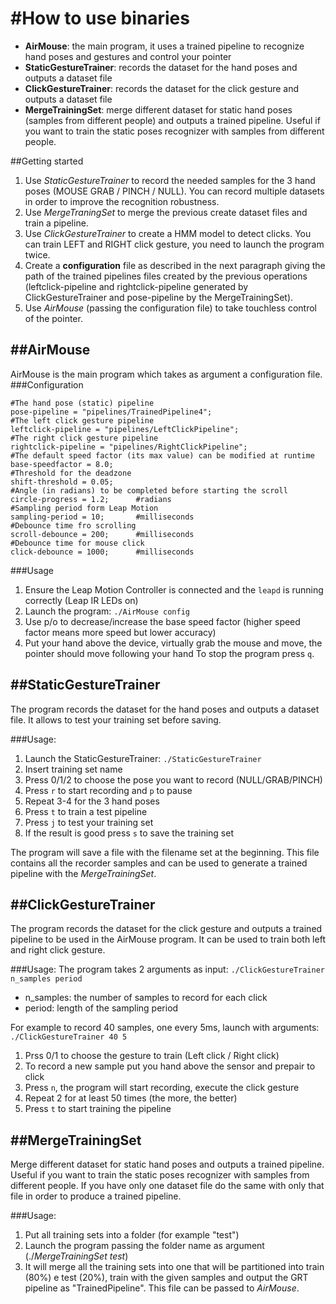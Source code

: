 #How to use binaries
=======
 
* **AirMouse**: the main program, it uses a trained pipeline to recognize hand poses and gestures and control your pointer
* **StaticGestureTrainer**: records the dataset for the hand poses and outputs a dataset file
* **ClickGestureTrainer**: records the dataset for the click gesture and outputs a dataset file
* **MergeTrainingSet**: merge different dataset for static hand poses (samples from different people) and outputs a trained pipeline. Useful if you want to train the static poses recognizer with samples from different people.

##Getting started
1. Use *StaticGestureTrainer* to record the needed samples for the 3 hand poses (MOUSE GRAB / PINCH / NULL). You can record multiple datasets in order to improve the recognition robustness.
2. Use *MergeTraningSet* to merge the previous create dataset files and train a pipeline.
3. Use *ClickGestureTrainer* to create a HMM model to detect clicks. You can train LEFT and RIGHT click gesture, you need to launch the program twice.
4. Create a **configuration** file as described in the next paragraph giving the path of the trained pipelines files created by the previous operations (leftclick-pipeline and rightclick-pipeline generated by ClickGestureTrainer and pose-pipeline by the MergeTrainingSet).
5. Use *AirMouse* (passing the configuration file) to take touchless control of the pointer.

##AirMouse
--------
AirMouse is the main program which takes as argument a configuration file.
###Configuration
```
#The hand pose (static) pipeline
pose-pipeline = "pipelines/TrainedPipeline4";
#The left click gesture pipeline
leftclick-pipeline = "pipelines/LeftClickPipeline";
#The right click gesture pipeline
rightclick-pipeline = "pipelines/RightClickPipeline";
#The default speed factor (its max value) can be modified at runtime
base-speedfactor = 8.0;
#Threshold for the deadzone
shift-threshold = 0.05;
#Angle (in radians) to be completed before starting the scroll
circle-progress = 1.2;		#radians
#Sampling period form Leap Motion
sampling-period = 10;		#milliseconds
#Debounce time fro scrolling
scroll-debounce = 200; 		#milliseconds
#Debounce time for mouse click
click-debounce = 1000;		#milliseconds
```

###Usage
1. Ensure the Leap Motion Controller is connected and the `leapd` is running correctly (Leap IR LEDs on)
2. Launch the program: `./AirMouse config`
3. Use p/o to decrease/increase the base speed factor (higher speed factor means more speed but lower accuracy)
4. Put your hand above the device, virtually grab the mouse and move, the pointer should move following your hand
To stop the program press `q`.

##StaticGestureTrainer
--------
The program records the dataset for the hand poses and outputs a dataset file.
It allows to test your training set before saving.

###Usage:
1. Launch the StaticGestureTrainer: `./StaticGestureTrainer`
2. Insert training set name
3. Press 0/1/2 to choose the pose you want to record (NULL/GRAB/PINCH)
4. Press `r` to start recording and `p` to pause 
5. Repeat 3-4 for the 3 hand poses
6. Press `t` to train a test pipeline
7. Press `j` to test your training set
8. If the result is good press `s` to save the training set  

The program will save a file with the filename set at the beginning. This file contains all the recorder samples and can be used to generate a trained pipeline with the *MergeTrainingSet*.

##ClickGestureTrainer
--------
The program records the dataset for the click gesture and outputs a trained pipeline to be used in the AirMouse program.
It can be used to train both left and right click gesture.

###Usage:
The program takes 2 arguments as input: `./ClickGestureTrainer n_samples period`
* n_samples: the number of samples to record for each click
* period: length of the sampling period

For example to record 40 samples, one every 5ms, launch with arguments: `./ClickGestureTrainer 40 5`

1. Prss 0/1 to choose the gesture to train (Left click / Right click)
2. To record a new sample put you hand above the sensor and prepair to click
2. Press `n`, the program will start recording, execute the click gesture
3. Repeat 2 for at least 50 times (the more, the better)
4. Press `t` to start training the pipeline

##MergeTrainingSet
--------
Merge different dataset for static hand poses and outputs a trained pipeline. Useful if you want to train the static poses recognizer with samples from different people. If you have only one dataset file do the same with only that file in order to produce a trained pipeline.

###Usage:
1. Put all training sets into a folder (for example "test")
2. Launch the program passing the folder name as argument (./*MergeTrainingSet test*)
3. It will merge all the training sets into one that will be partitioned into train (80%) e test (20%), train with the given samples and output  the GRT pipeline as "TrainedPipeline". This file can be passed to *AirMouse*.

